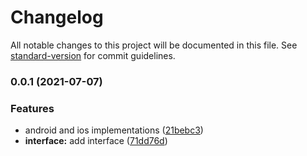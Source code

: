 # Changelog

All notable changes to this project will be documented in this file. See [standard-version](https://github.com/conventional-changelog/standard-version) for commit guidelines.

### 0.0.1 (2021-07-07)


### Features

* android and ios implementations ([21bebc3](https://github.com/SimpliField/capacitor-app-update/commit/21bebc334ffbf8550dc001550ec158dd3c632e99))
* **interface:** add interface ([71dd76d](https://github.com/SimpliField/capacitor-app-update/commit/71dd76d4e69bbc0d87ac8866f5d98b1885a10f8e))
